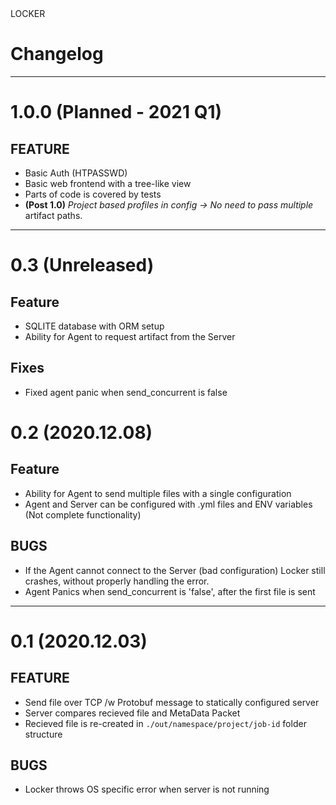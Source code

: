<div class="button-locker">LOCKER</div> 

# Changelog


---
# 1.0.0 (Planned - 2021 Q1)
## FEATURE

- Basic Auth (HTPASSWD)
- Basic web frontend with a tree-like view
- Parts of code is covered by tests
- **(Post 1.0)** *Project based profiles in config -> No need to pass multiple* artifact paths.
---
# 0.3 (Unreleased)
## Feature
- SQLITE database with ORM setup
- Ability for Agent to request artifact from the Server

## Fixes
- Fixed agent panic when send_concurrent is false

# 0.2 (2020.12.08)
## Feature
- Ability for Agent to send multiple files with a single configuration
- Agent and Server can be configured with .yml files and ENV variables (Not complete functionality)

## BUGS
- If the Agent cannot connect to the Server (bad configuration) Locker still crashes, without properly handling the error.
- Agent Panics when send_concurrent is 'false', after the first file is sent
---
# 0.1 (2020.12.03)
## FEATURE 

- Send file over TCP /w Protobuf message to statically configured server
- Server compares recieved file and MetaData Packet
- Recieved file is re-created in `./out/namespace/project/job-id` folder structure

## BUGS

- Locker throws OS specific error when server is not running

